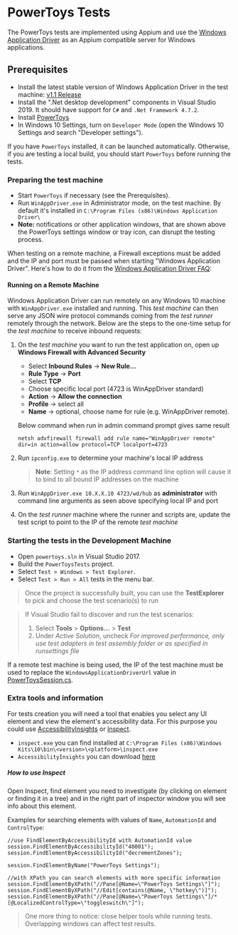# PowerToys Tests

The PowerToys tests are implemented using Appium and use the [Windows Application Driver](https://github.com/microsoft/WinAppDriver) as an Appium compatible server for Windows applications.

## Prerequisites
  - Install the latest stable version of Windows Application Driver in the test machine: [v1.1 Release](https://github.com/microsoft/WinAppDriver/releases/tag/v1.1)
  - Install the ".Net desktop development" components in Visual Studio 2019. It should have support for `C#` and `.Net Framework 4.7.2`.
  - Install [PowerToys](https://github.com/microsoft/PowerToys/releases/)
  - In Windows 10 Settings, turn on `Developer Mode` (open the Windows 10 Settings and search "Developer settings").

If you have `PowerToys` installed, it can be launched automatically. Otherwise, if you are testing a local build, you should start `PowerToys` before running the tests. 

### Preparing the test machine
  - Start `PowerToys` if necessary (see the Prerequisites).
  - Run `WinAppDriver.exe` in Administrator mode, on the test machine. By default it's installed in `C:\Program Files (x86)\Windows Application Driver\`
  - **Note:** notifications or other application windows, that are shown above the PowerToys settings window or tray icon, can disrupt the testing process.

When testing on a remote machine, a Firewall exceptions must be added and the IP and port must be passed when starting "Windows Application Driver". Here's how to do it from the [Windows Application Driver FAQ](https://github.com/microsoft/WinAppDriver/wiki/Frequently-Asked-Questions#running-on-a-remote-machine):

#### Running on a Remote Machine

Windows Application Driver can run remotely on any Windows 10 machine with `WinAppDriver.exe` installed and running. This *test machine* can then serve any JSON wire protocol commands coming from the *test runner* remotely through the network. Below are the steps to the one-time setup for the *test machine* to receive inbound requests:

1. On the *test machine* you want to run the test application on, open up **Windows Firewall with Advanced Security**
   - Select **Inbound Rules** -> **New Rule...**
   - **Rule Type** -> **Port**
   - Select **TCP**
   - Choose specific local port (4723 is WinAppDriver standard)
   - **Action** -> **Allow the connection**
   - **Profile** -> select all
   - **Name** -> optional, choose name for rule (e.g. WinAppDriver remote).

   Below command when run in admin command prompt gives same result
   ```shell
   netsh advfirewall firewall add rule name="WinAppDriver remote" dir=in action=allow protocol=TCP localport=4723
   ```

2. Run `ipconfig.exe` to determine your machine's local IP address
   > **Note**: Setting `*` as the IP address command line option will cause it to bind to all bound IP addresses on the machine
3. Run `WinAppDriver.exe 10.X.X.10 4723/wd/hub` as **administrator** with command line arguments as seen above specifying local IP and port
4. On the *test runner* machine where the runner and scripts are, update the test script to point to the IP of the remote *test machine*

### Starting the tests in the Development Machine
  - Open `powertoys.sln` in Visual Studio 2017.
  - Build the `PowerToysTests` project.
  - Select `Test > Windows > Test Explorer`.
  - Select `Test > Run > All` tests in the menu bar.

> Once the project is successfully built, you can use the **TestExplorer** to pick and choose the test scenario(s) to run

> If Visual Studio fail to discover and run the test scenarios:
> 1. Select **Tools** > **Options...** > **Test**
> 2. Under *Active Solution*, uncheck *For improved performance, only use test adapters in test assembly folder or as specified in runsettings file*

If a remote test machine is being used, the IP of the test machine must be used to replace the `WindowsApplicationDriverUrl` value in [PowerToysSession.cs](PowerToysSession.cs).

### Extra tools and information

For tests creation you will need a tool that enables you select any UI element and view the element's accessibility data. For this purpose you could use  [AccessibilityInsights](https://accessibilityinsights.io/docs/en/windows/overview) or [Inspect](https://docs.microsoft.com/ru-ru/windows/win32/winauto/inspect-objects?redirectedfrom=MSDN).

* `inspect.exe` you can find installed at `C:\Program Files (x86)\Windows Kits\10\bin\<version>\<platform>\inspect.exe`
* `AccessibilityInsights` you can download [here](https://aka.ms/accessibilityinsights-windows/download)

##### How to use Inspect
Open Inspect, find element you need to investigate (by clicking on element or finding it in a tree) and in the right part of inspector window you will see info about this element. 

Examples for searching elements with values of `Name`, `AutomationId` and `ControlType`:
```
//use FindElementByAccessibilityId with AutomationId value
session.FindElementByAccessibilityId("40001");
session.FindElementByAccessibilityId("decrementZones");

session.FindElementByName("PowerToys Settings");

//with XPath you can search elements with more specific information 
session.FindElementByXPath("//Pane[@Name=\"PowerToys Settings\"]");
session.FindElementByXPath("//Edit[contains(@Name, \"hotkey\")]");
session.FindElementByXPath("//Pane[@Name=\"PowerToys Settings\"]/*[@LocalizedControlType=\"toggleswitch\"]");
```

>One more thing to notice: close helper tools while running tests. Overlapping windows can affect test results.
